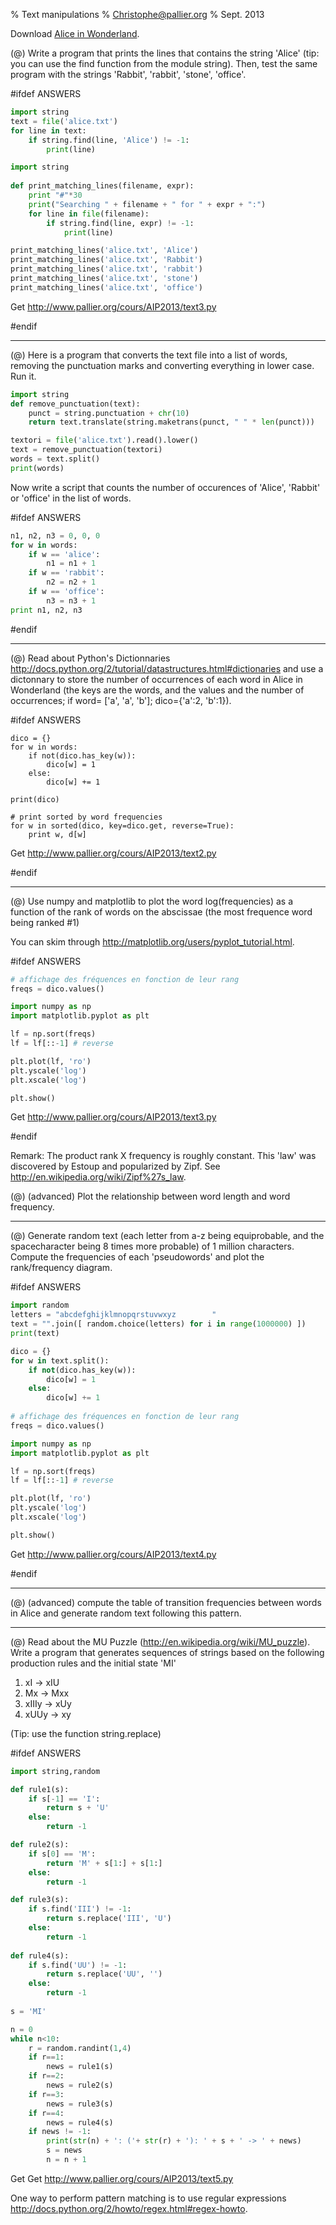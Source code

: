 % Text manipulations 
% Christophe@pallier.org
% Sept. 2013

Download [Alice in Wonderland](http://www.pallier.org/cours/AIP2013/alice.txt).

(@) Write a program that prints the lines that contains the string 'Alice' (tip: you can use the find function from the module string). Then, test the same program with the strings 'Rabbit', 'rabbit', 'stone', 'office'.

#ifdef ANSWERS

```python
import string
text = file('alice.txt')
for line in text:
	if string.find(line, 'Alice') != -1:
		print(line)
```

```python
import string
 
def print_matching_lines(filename, expr):
    print "#"*30
    print("Searching " + filename + " for " + expr + ":")
    for line in file(filename):
		if string.find(line, expr) != -1:
			print(line)

print_matching_lines('alice.txt', 'Alice')
print_matching_lines('alice.txt', 'Rabbit')
print_matching_lines('alice.txt', 'rabbit')
print_matching_lines('alice.txt', 'stone')
print_matching_lines('alice.txt', 'office')
```

Get <http://www.pallier.org/cours/AIP2013/text3.py>


#endif

- - - 

(@) Here is a program that converts the text file into a list of words, removing the punctuation marks and converting everything in lower case. Run it.

```python
import string
def remove_punctuation(text):
	punct = string.punctuation + chr(10)
	return text.translate(string.maketrans(punct, " " * len(punct)))

textori = file('alice.txt').read().lower()
text = remove_punctuation(textori)
words = text.split()
print(words)
```

Now write a script that counts the number of occurences of 'Alice', 'Rabbit' or 'office' in the list of words.

#ifdef ANSWERS

```python
n1, n2, n3 = 0, 0, 0
for w in words:
	if w == 'alice':
		n1 = n1 + 1
	if w == 'rabbit':
		n2 = n2 + 1
	if w == 'office':
		n3 = n3 + 1
print n1, n2, n3
```
#endif


- - -

(@) Read about Python's Dictionnaries <http://docs.python.org/2/tutorial/datastructures.html#dictionaries> and use a dictonnary to store the number of occurrences of each word in Alice in Wonderland (the keys are the words, and the values and the number of occurrences; if word= ['a', 'a', 'b']; dico={'a':2, 'b':1}). 

#ifdef ANSWERS
```
dico = {}
for w in words:
	if not(dico.has_key(w)):
		dico[w] = 1
	else:
		dico[w] += 1
		
print(dico)

# print sorted by word frequencies
for w in sorted(dico, key=dico.get, reverse=True):
	print w, d[w]
```

Get <http://www.pallier.org/cours/AIP2013/text2.py>


#endif

- - -

(@) Use numpy and matplotlib to plot the word log(frequencies) as a function of the rank of words on the abscissae (the most frequence word being ranked #1)

You can skim through <http://matplotlib.org/users/pyplot_tutorial.html>.

#ifdef ANSWERS

```python
# affichage des fréquences en fonction de leur rang		
freqs = dico.values()

import numpy as np
import matplotlib.pyplot as plt

lf = np.sort(freqs)
lf = lf[::-1] # reverse

plt.plot(lf, 'ro')
plt.yscale('log')
plt.xscale('log')

plt.show()
```

Get <http://www.pallier.org/cours/AIP2013/text3.py>

#endif

Remark: The product rank X frequency is roughly constant. This 'law' was discovered by Estoup and popularized by Zipf. See  <http://en.wikipedia.org/wiki/Zipf%27s_law>. 

(@) (advanced) Plot the relationship between word length and word frequency.

- - -


(@) Generate random text (each letter from a-z being equiprobable, and the spacecharacter being 8 times more probable) of 1 million characters. Compute the frequencies of each 'pseudowords' and plot the rank/frequency diagram.

#ifdef ANSWERS

```python
import random
letters = "abcdefghijklmnopqrstuvwxyz        "
text = "".join([ random.choice(letters) for i in range(1000000) ])
print(text)

dico = {}
for w in text.split():
	if not(dico.has_key(w)):
		dico[w] = 1
	else:
		dico[w] += 1
		
# affichage des fréquences en fonction de leur rang		
freqs = dico.values()

import numpy as np
import matplotlib.pyplot as plt

lf = np.sort(freqs)
lf = lf[::-1] # reverse

plt.plot(lf, 'ro')
plt.yscale('log')
plt.xscale('log')

plt.show()
```

Get <http://www.pallier.org/cours/AIP2013/text4.py>

#endif

- - -

(@) (advanced) compute the table of transition frequencies between words in Alice and generate random text following this pattern.

- - -

(@) Read about the MU Puzzle (<http://en.wikipedia.org/wiki/MU_puzzle>). Write a program that generates sequences of strings based on the following production rules and the initial state 'MI'

1.    xI -> xIU
2.    Mx -> Mxx
3.    xIIIy -> xUy
4.    xUUy -> xy

(Tip: use the function string.replace)

#ifdef ANSWERS

```python
import string,random

def rule1(s):
    if s[-1] == 'I':
        return s + 'U'
    else:
        return -1

def rule2(s):
    if s[0] == 'M':
        return 'M' + s[1:] + s[1:]
    else:
        return -1

def rule3(s):
    if s.find('III') != -1:
        return s.replace('III', 'U')
    else:
        return -1       
 
def rule4(s):
    if s.find('UU') != -1:
        return s.replace('UU', '')
    else:
        return -1
    
s = 'MI'

n = 0
while n<10:
    r = random.randint(1,4)
    if r==1:
        news = rule1(s)
    if r==2:
        news = rule2(s)
    if r==3:
        news = rule3(s)
    if r==4:
        news = rule4(s)
    if news != -1:
        print(str(n) + ': ('+ str(r) + '): ' + s + ' -> ' + news)
        s = news
        n = n + 1
```

Get Get <http://www.pallier.org/cours/AIP2013/text5.py>


One way to perform pattern matching is to use regular expressions <http://docs.python.org/2/howto/regex.html#regex-howto>.



